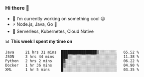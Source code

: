 ### Hi there 👋

<!--
**nodejh/nodejh** is a ✨ _special_ ✨ repository because its `README.md` (this file) appears on your GitHub profile.

Here are some ideas to get you started:

- 🔭 I’m currently working on ...
- 🌱 I’m currently learning ...
- 👯 I’m looking to collaborate on ...
- 🤔 I’m looking for help with ...
- 💬 Ask me about ...
- 📫 How to reach me: ...
- 😄 Pronouns: ...
- ⚡ Fun fact: ...
-->

- 🔭 I’m currently working on something cool :wink:
- ⚡ Node.js, Java, Go :thought_balloon:
- 🤖 Serverless, Kubernetes, Cloud Native

📊 **This week I spent my time on**

<!--START_SECTION:waka-->
```text
Java     21 hrs 31 mins  ████████████████▒░░░░░░░░   65.52 % 
JSON     3 hrs 44 mins   ███░░░░░░░░░░░░░░░░░░░░░░   11.38 % 
Python   2 hrs 2 mins    █▓░░░░░░░░░░░░░░░░░░░░░░░   06.22 % 
Docker   1 hr 36 mins    █▒░░░░░░░░░░░░░░░░░░░░░░░   04.90 % 
XML      1 hr 5 mins     █░░░░░░░░░░░░░░░░░░░░░░░░   03.35 % 
```
<!--END_SECTION:waka-->


<!--
:traffic_light: **Visitors**

![visitors](https://visitor-badge.glitch.me/badge?page_id=nodejh.nodejh)
-->

